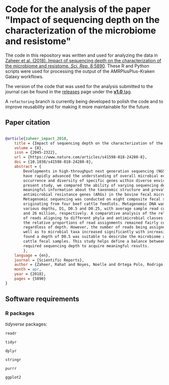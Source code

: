 # Code for the analysis of the paper "Impact of sequencing depth on the characterization of the microbiome and resistome"

The code in this repository was written and used for analyzing the data in [Zaheer et al. (2018). Impact of sequencing depth on the characterization of the microbiome and resistome. _Sci. Rep._ 8:5890](https://www.nature.com/articles/s41598-018-24280-8).
These R and Python scripts were used for processing the output of the AMRPlusPlus-Kraken Galaxy workflows.

The version of the code that was used for the analysis submitted to the journal can be found in the [releases](https://github.com/ropolomx/impact_of_sequencing_depth/releases) page under the [__v1.0__ tag](https://github.com/ropolomx/impact_of_sequencing_depth/releases/tag/v1.0). 

A `refactoring` branch is currently being developed to polish the code and to improve reusability and for making it more maintainable for the future.

## Paper citation

```bibtex

@article{zaheer_impact_2018,
	title = {Impact of sequencing depth on the characterization of the microbiome and resistome},
	volume = {8},
	issn = {2045-2322},
	url = {https://www.nature.com/articles/s41598-018-24280-8},
	doi = {10.1038/s41598-018-24280-8},
	abstract = {
		Developments in high-throughput next generation sequencing (NGS) technology
		have rapidly advanced the understanding of overall microbial ecology as well as
		occurrence and diversity of specific genes within diverse environments. In the
		present study, we compared the ability of varying sequencing depths to generate
		meaningful information about the taxonomic structure and prevalence of
		antimicrobial resistance genes (ARGs) in the bovine fecal microbial community.
		Metagenomic sequencing was conducted on eight composite fecal samples
		originating from four beef cattle feedlots. Metagenomic DNA was sequenced to
		various depths, D1, D0.5 and D0.25, with average sample read counts of 117, 59
		and 26 million, respectively. A comparative analysis of the relative abundance
		of reads aligning to different phyla and antimicrobial classes indicated that
		the relative proportions of read assignments remained fairly constant
		regardless of depth. However, the number of reads being assigned to ARGs as
		well as to microbial taxa increased significantly with increasing depth. We
		found a depth of D0.5 was suitable to describe the microbiome and resistome of
		cattle fecal samples. This study helps define a balance between cost and
		required sequencing depth to acquire meaningful results.
		},
	language = {en},
	journal = {Scientific Reports},
	author = {Zaheer, Rahat and Noyes, Noelle and Ortega Polo, Rodrigo and Cook, Shaun R. and Marinier, Eric and Van Domselaar, Gary and Belk, Keith E. and Morley, Paul S. and McAllister, Tim A.},
	month = apr,
	year = {2018},
	pages = {5890}
}
```

## Software requirements

### R packages

_tidyverse_ packages:

`readr`

`tidyr`

`dplyr`

`stringr`

`purrr`

`ggplot2`


